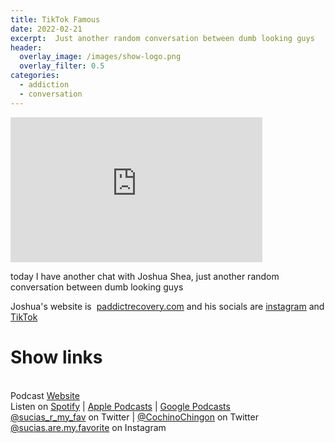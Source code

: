 ```yaml
---
title: TikTok Famous
date: 2022-02-21
excerpt:  Just another random conversation between dumb looking guys
header:
  overlay_image: /images/show-logo.png
  overlay_filter: 0.5
categories:
  - addiction
  - conversation
---
```

<iframe src='https://open.spotify.com/embed/episode/2oIZvo4hBrZ1QSgjWSK9wE' width='80%' height='232' frameborder='0' allowtransparency='true' allow='encrypted-media'></iframe>

today I have another chat with Joshua Shea, just another random conversation between dumb looking guys

Joshua's website is 
[paddictrecovery.com](paddictrecovery.com)
and his socials are [instagram](https://www.instagram.com/paddictrecovery) and [TikTok](https://www.tiktok.com/@paddictrecovery/)

# Show links

<br> Podcast [Website](https://sucias.xyz)  <a href='https://sucias.xyz'><i class='fas fa-link'></i></a>
<br> Listen on [Spotify](https://open.spotify.com/show/3XjoipCU3QzeIaQAAQpBdW)  <a href='https://open.spotify.com/show/3XjoipCU3QzeIaQAAQpBdW'><i class='fab fa-spotify'></i></a> | [Apple Podcasts](https://podcasts.apple.com/us/podcast/sucias-are-my-favorite/id1548173787)<i class='fas fa-podcast'></i> | [Google Podcasts](https://podcasts.google.com/feed/aHR0cHM6Ly9hbmNob3IuZm0vcy80MjI0YzYzYy9wb2RjYXN0L3Jzcw)  <a href='https://podcasts.google.com/feed/aHR0cHM6Ly9hbmNob3IuZm0vcy80MjI0YzYzYy9wb2RjYXN0L3Jzcw'><i class='fab fa-google-play'></i></a>
<br> [@sucias_r_my_fav](https://twitter.com/sucias_r_my_fav) on Twitter  <a href='https://twitter.com/sucias_r_my_fav'><i class='fab fa-twitter'></i></a> |  [@CochinoChingon](https://twitter.com/cochinochingon) on Twitter <a href='https://twitter.com/cochinochingon'><i class='fab fa-twitter'></i></a>
<br> [@sucias.are.my.favorite](https://instagram.com/sucias.are.my.favorite) on Instagram  <a href='https://www.instagram.com/sucias.are.my.favorite'><i class='fa-brands fa-instagram-square'></i></a>
